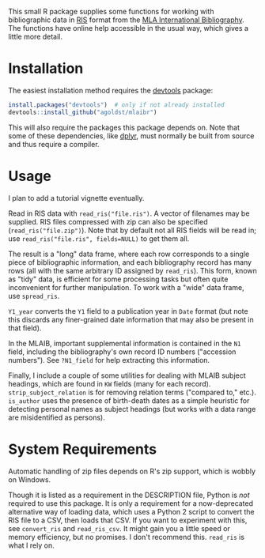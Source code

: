 This small R package supplies some functions for working with bibliographic data  in [RIS](https://en.wikipedia.org/wiki/RIS_(file_format)) format from the [MLA International Bibliography](http://www.mla.org/bibliography). The functions have online help accessible in the usual way, which gives a little more detail.

# Installation

The easiest installation method requires the [devtools](http://cran.r-project.org/web/packages/devtools/) package:

```R
install.packages("devtools")  # only if not already installed
devtools::install_github("agoldst/mlaibr")
```

This will also require the packages this package depends on. Note that some of these dependencies, like [dplyr](http://cran.r-project.org/web/packages/dplyr/), must normally be built from source and thus require a compiler.

# Usage

I plan to add a tutorial vignette eventually.

Read in RIS data with `read_ris("file.ris")`. A vector of filenames may be supplied. RIS files compressed with zip can also be specified (`read_ris("file.zip")`). Note that by default not all RIS fields will be read in; use `read_ris("file.ris", fields=NULL)` to get them all. 

The result is a "long" data frame, where each row corresponds to a single piece of bibliographic information, and each bibliography record has many rows (all with the same arbitrary ID assigned by `read_ris`). This form, known as "tidy" data, is efficient for some processing tasks but often quite inconvenient for further manipulation. To work with a "wide" data frame, use `spread_ris`.

`Y1_year` converts the `Y1` field to a publication year in `Date` format (but note this discards any finer-grained date information that may also be present in that field).

In the MLAIB, important supplemental information is contained in the `N1` field, including the bibliography's own record ID numbers ("accession numbers"). See `?N1_field` for help extracting this information.

Finally, I include a couple of some utilities for dealing with MLAIB subject headings, which are found in `KW` fields (many for each record). `strip_subject_relation` is for removing relation terms ("compared to," etc.). `is_author` uses the presence of birth-death dates as a simple heuristic for detecting personal names as subject headings (but works with a data range are misidentified as persons).

# System Requirements

Automatic handling of zip files depends on R's zip support, which is wobbly on Windows. 

Though it is listed as a requirement in the DESCRIPTION file, Python is *not* required to use this package. It is only a requirement for a now-deprecated alternative way of loading data, which uses a Python 2 script to convert the RIS file to a CSV, then loads that CSV. If you want to experiment with this, see `convert_ris` and `read_ris_csv`. It might gain you a little speed or memory efficiency, but no promises. I don't recommend this. `read_ris` is what I rely on.

